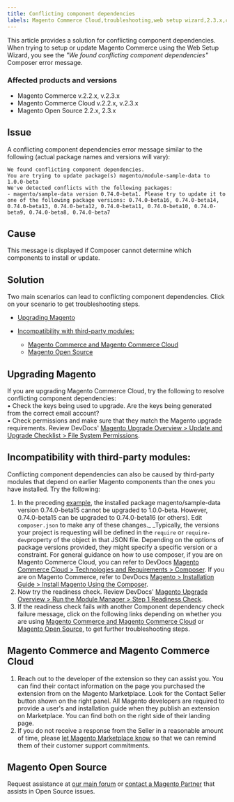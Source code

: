 ```yaml
---
title: Conflicting component dependencies 
labels: Magento Commerce Cloud,troubleshooting,web setup wizard,2.3.x,conflicting component dependencies,2.2.x
---
```


This article provides a solution for conflicting component dependencies. When trying to setup or update Magento Commerce using the Web Setup Wizard, you see the _"We found conflicting component dependencies"_ Composer error message. 

### Affected products and versions

* Magento Commerce v.2.2.x, v.2.3.x
* Magento Commerce Cloud v.2.2.x, v.2.3.x
* Magento Open Source 2.2.x, 2.3.x

## Issue

A conflicting component dependencies error message similar to the following (actual package names and versions will vary): 

<pre><code class="language-terminal">We found conflicting component dependencies.
You are trying to update package(s) magento/module-sample-data to 1.0.0-beta
We've detected conflicts with the following packages:
- magento/sample-data version 0.74.0-beta1. Please try to update it to one of the following package versions: 0.74.0-beta16, 0.74.0-beta14, 0.74.0-beta13, 0.74.0-beta12, 0.74.0-beta11, 0.74.0-beta10, 0.74.0-beta9, 0.74.0-beta8, 0.74.0-beta7</code></pre>

## Cause

This message is displayed if Composer cannot determine which components to install or update.

## Solution

Two main scenarios can lead to conflicting component dependencies. Click on your scenario to get troubleshooting steps.

* [Upgrading Magento](https://support.magento.com/hc/en-us/articles/360044010932#upgrading_magento)
* [Incompatibility with third-party modules:](https://support.magento.com/hc/en-us/articles/360044010932#incompatibility_third_party_modules)
    
    * [Magento Commerce and Magento Commerce Cloud](https://support.magento.com/hc/en-us/articles/360044010932#magento_commerce_magento_commerce_cloud)
    * [Magento Open Source](https://support.magento.com/hc/en-us/articles/360044010932#opensource)
    
    
    

## Upgrading Magento

If you are upgrading Magento Commerce Cloud, try the following to resolve conflicting component dependencies:  
 • Check the keys being used to upgrade. Are the keys being generated from the correct email account?  
 • Check permissions and make sure that they match the Magento upgrade requirements. Review DevDocs' [Magento Upgrade Overview > Update and Upgrade Checklist > File System Permissions](https://devdocs.magento.com/guides/v2.3/comp-mgr/prereq/prereq_compman-checklist.html#perms).

## Incompatibility with third-party modules:

Conflicting component dependencies can also be caused by third-party modules that depend on earlier Magento components than the ones you have installed. Try the following:

1. In the preceding [example](https://support.magento.com/hc/en-us/articles/360044010932#example), the installed package magento/sample-data version 0.74.0-beta15 cannot be upgraded to 1.0.0-beta. However, 0.74.0-beta15 can be upgraded to 0.74.0-beta16 (or others). Edit `` composer.json `` to make any of these changes._ _Typically, the versions your project is requesting will be defined in the `` require `` or `` require-dev ``property of the object in that JSON file. Depending on the options of package versions provided, they might specify a specific version or a constraint. For general guidance on how to use composer, if you are on Magento Commerce Cloud, you can refer to DevDocs [Magento Commerce Cloud > Technologies and Requirements > Composer](https://devdocs.magento.com/cloud/reference/cloud-composer.html#files). If you are on Magento Commerce, refer to DevDocs [Magento > Installation Guide > Install Magento Using the Composer](https://devdocs.magento.com/guides/v2.4/install-gde/composer.html).
1. Now try the readiness check. Review DevDocs' [Magento Upgrade Overview > Run the Module Manager > Step 1 Readiness Check](https://devdocs.magento.com/guides/v2.3/comp-mgr/module-man/compman-readiness.html).
1. If the readiness check fails with another Component dependency check failure message, click on the following links depending on whether you are using [Magento Commerce and Magento Commerce Cloud](https://support.magento.com/hc/en-us/articles/360044010932#magento_commerce_magento_commerce_cloud) or [Magento Open Source,](https://support.magento.com/hc/en-us/articles/360044010932#opensource) to get further troubleshooting steps.

## Magento Commerce and Magento Commerce Cloud

1. Reach out to the developer of the extension so they can assist you. You can find their contact information on the page you purchased the extension from on the Magento Marketplace. Look for the Contact Seller button shown on the right panel. All Magento developers are required to provide a user's and installation guide when they publish an extension on Marketplace. You can find both on the right side of their landing page.  
 1. If you do not receive a response from the Seller in a reasonable amount of time, please [let Magento Marketplace know](https://marketplacesupport.magento.com/) so that we can remind them of their customer support commitments.

## Magento Open Source

Request assistance at [our main forum](https://community.magento.com/) or [contact a Magento Partner](https://magento.com/find-a-partner) that assists in Open Source issues.